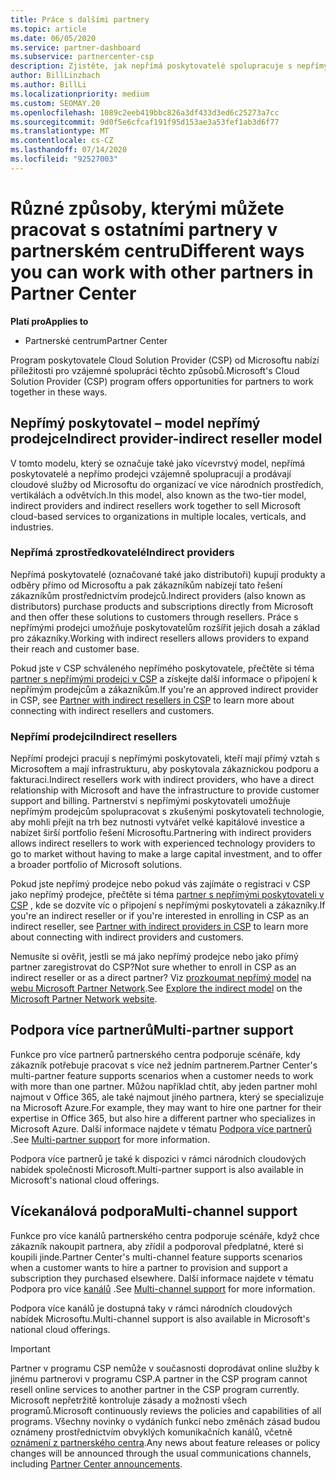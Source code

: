 ```yaml
---
title: Práce s dalšími partnery
ms.topic: article
ms.date: 06/05/2020
ms.service: partner-dashboard
ms.subservice: partnercenter-csp
description: Zjistěte, jak nepřímá poskytovatelé spolupracuje s nepřímými prodejci v programu Cloud Solution Provider (CSP) a určete, která role je pro vás nejvhodnější.
author: BillLinzbach
ms.author: BillLi
ms.localizationpriority: medium
ms.custom: SEOMAY.20
ms.openlocfilehash: 1089c2eeb419bbc826a3df433d3ed6c25273a7cc
ms.sourcegitcommit: 9d0f5e6cfcaf191f95d153ae3a53fef1ab3d6f77
ms.translationtype: MT
ms.contentlocale: cs-CZ
ms.lasthandoff: 07/14/2020
ms.locfileid: "92527003"
---
```

# <a name="different-ways-you-can-work-with-other-partners-in-partner-center"></a><span data-ttu-id="213eb-103">Různé způsoby, kterými můžete pracovat s ostatními partnery v partnerském centru</span><span class="sxs-lookup"><span data-stu-id="213eb-103">Different ways you can work with other partners in Partner Center</span></span>

<span data-ttu-id="213eb-104">**Platí pro**</span><span class="sxs-lookup"><span data-stu-id="213eb-104">**Applies to**</span></span>

- <span data-ttu-id="213eb-105">Partnerské centrum</span><span class="sxs-lookup"><span data-stu-id="213eb-105">Partner Center</span></span>

<span data-ttu-id="213eb-106">Program poskytovatele Cloud Solution Provider (CSP) od Microsoftu nabízí příležitosti pro vzájemné spolupráci těchto způsobů.</span><span class="sxs-lookup"><span data-stu-id="213eb-106">Microsoft's Cloud Solution Provider (CSP) program offers opportunities for partners to work together in these ways.</span></span>

## <a name="indirect-provider-indirect-reseller-model"></a><span data-ttu-id="213eb-107">Nepřímý poskytovatel – model nepřímý prodejce</span><span class="sxs-lookup"><span data-stu-id="213eb-107">Indirect provider-indirect reseller model</span></span>

<span data-ttu-id="213eb-108">V tomto modelu, který se označuje také jako vícevrstvý model, nepřímá poskytovatelé a nepřímo prodejci vzájemně spolupracují a prodávají cloudové služby od Microsoftu do organizací ve více národních prostředích, vertikálách a odvětvích.</span><span class="sxs-lookup"><span data-stu-id="213eb-108">In this model, also known as the two-tier model, indirect providers and indirect resellers work together to sell Microsoft cloud-based services to organizations in multiple locales, verticals, and industries.</span></span> 

### <a name="indirect-providers"></a><span data-ttu-id="213eb-109">Nepřímá zprostředkovatelé</span><span class="sxs-lookup"><span data-stu-id="213eb-109">Indirect providers</span></span>

<span data-ttu-id="213eb-110">Nepřímá poskytovatelé (označované také jako distributoři) kupují produkty a odběry přímo od Microsoftu a pak zákazníkům nabízejí tato řešení zákazníkům prostřednictvím prodejců.</span><span class="sxs-lookup"><span data-stu-id="213eb-110">Indirect providers (also known as distributors) purchase products and subscriptions directly from Microsoft and then offer these solutions to customers through resellers.</span></span> <span data-ttu-id="213eb-111">Práce s nepřímými prodejci umožňuje poskytovatelům rozšířit jejich dosah a základ pro zákazníky.</span><span class="sxs-lookup"><span data-stu-id="213eb-111">Working with indirect resellers allows providers to expand their reach and customer base.</span></span> 

<span data-ttu-id="213eb-112">Pokud jste v CSP schváleného nepřímého poskytovatele, přečtěte si téma [partner s nepřímými prodejci v CSP](indirect-provider-tasks-in-partner-center.md) a získejte další informace o připojení k nepřímým prodejcům a zákazníkům.</span><span class="sxs-lookup"><span data-stu-id="213eb-112">If you're an approved indirect provider in CSP, see [Partner with indirect resellers in CSP](indirect-provider-tasks-in-partner-center.md) to learn more about connecting with indirect resellers and customers.</span></span> 

### <a name="indirect-resellers"></a><span data-ttu-id="213eb-113">Nepřímí prodejci</span><span class="sxs-lookup"><span data-stu-id="213eb-113">Indirect resellers</span></span>

<span data-ttu-id="213eb-114">Nepřímí prodejci pracují s nepřímými poskytovateli, kteří mají přímý vztah s Microsoftem a mají infrastrukturu, aby poskytovala zákaznickou podporu a fakturaci.</span><span class="sxs-lookup"><span data-stu-id="213eb-114">Indirect resellers work with indirect providers, who have a direct relationship with Microsoft and have the infrastructure to provide customer support and billing.</span></span> <span data-ttu-id="213eb-115">Partnerství s nepřímými poskytovateli umožňuje nepřímým prodejcům spolupracovat s zkušenými poskytovateli technologie, aby mohli přejít na trh bez nutnosti vytvářet velké kapitálové investice a nabízet širší portfolio řešení Microsoftu.</span><span class="sxs-lookup"><span data-stu-id="213eb-115">Partnering with indirect providers allows indirect resellers to work with experienced technology providers to go to market without having to make a large capital investment, and to offer a broader portfolio of Microsoft solutions.</span></span> 

<span data-ttu-id="213eb-116">Pokud jste nepřímý prodejce nebo pokud vás zajímáte o registraci v CSP jako nepřímý prodejce, přečtěte si téma [partner s nepřímými poskytovateli v CSP](indirect-reseller-tasks-in-partner-center.md) , kde se dozvíte víc o připojení s nepřímými poskytovateli a zákazníky.</span><span class="sxs-lookup"><span data-stu-id="213eb-116">If you're an indirect reseller or if you're interested in enrolling in CSP as an indirect reseller, see [Partner with indirect providers in CSP](indirect-reseller-tasks-in-partner-center.md) to learn more about connecting with indirect providers and customers.</span></span>

<span data-ttu-id="213eb-117">Nemusíte si ověřit, jestli se má jako nepřímý prodejce nebo jako přímý partner zaregistrovat do CSP?</span><span class="sxs-lookup"><span data-stu-id="213eb-117">Not sure whether to enroll in CSP as an indirect reseller or as a direct partner?</span></span> <span data-ttu-id="213eb-118">Viz [prozkoumat nepřímý model](https://partner.microsoft.com/cloud-solution-provider/indirect) na [webu Microsoft Partner Network](https://partner.microsoft.com).</span><span class="sxs-lookup"><span data-stu-id="213eb-118">See [Explore the indirect model](https://partner.microsoft.com/cloud-solution-provider/indirect) on the [Microsoft Partner Network website](https://partner.microsoft.com).</span></span>   

## <a name="multi-partner-support"></a><span data-ttu-id="213eb-119">Podpora více partnerů</span><span class="sxs-lookup"><span data-stu-id="213eb-119">Multi-partner support</span></span>

<span data-ttu-id="213eb-120">Funkce pro více partnerů partnerského centra podporuje scénáře, kdy zákazník potřebuje pracovat s více než jedním partnerem.</span><span class="sxs-lookup"><span data-stu-id="213eb-120">Partner Center's multi-partner feature supports scenarios when a customer needs to work with more than one partner.</span></span> <span data-ttu-id="213eb-121">Můžou například chtít, aby jeden partner mohl najmout v Office 365, ale také najmout jiného partnera, který se specializuje na Microsoft Azure.</span><span class="sxs-lookup"><span data-stu-id="213eb-121">For example, they may want to hire one partner for their expertise in Office 365, but also hire a different partner who specializes in Microsoft Azure.</span></span> <span data-ttu-id="213eb-122">Další informace najdete v tématu [Podpora více partnerů](multipartner.md) .</span><span class="sxs-lookup"><span data-stu-id="213eb-122">See [Multi-partner support](multipartner.md) for more information.</span></span>

<span data-ttu-id="213eb-123">Podpora více partnerů je také k dispozici v rámci národních cloudových nabídek společnosti Microsoft.</span><span class="sxs-lookup"><span data-stu-id="213eb-123">Multi-partner support is also available in Microsoft's national cloud offerings.</span></span> 

## <a name="multi-channel-support"></a><span data-ttu-id="213eb-124">Vícekanálová podpora</span><span class="sxs-lookup"><span data-stu-id="213eb-124">Multi-channel support</span></span>

<span data-ttu-id="213eb-125">Funkce pro více kanálů partnerského centra podporuje scénáře, když chce zákazník nakoupit partnera, aby zřídil a podporoval předplatné, které si koupili jinde.</span><span class="sxs-lookup"><span data-stu-id="213eb-125">Partner Center's multi-channel feature supports scenarios when a customer wants to hire a partner to provision and support a subscription they purchased elsewhere.</span></span> <span data-ttu-id="213eb-126">Další informace najdete v tématu Podpora pro více [kanálů](multichannel.md) .</span><span class="sxs-lookup"><span data-stu-id="213eb-126">See [Multi-channel support](multichannel.md) for more information.</span></span>

<span data-ttu-id="213eb-127">Podpora více kanálů je dostupná taky v rámci národních cloudových nabídek Microsoftu.</span><span class="sxs-lookup"><span data-stu-id="213eb-127">Multi-channel support is also available in Microsoft's national cloud offerings.</span></span>

> [!IMPORTANT]  
> <span data-ttu-id="213eb-128">Partner v programu CSP nemůže v současnosti doprodávat online služby k jinému partnerovi v programu CSP.</span><span class="sxs-lookup"><span data-stu-id="213eb-128">A partner in the CSP program cannot resell online services to another partner in the CSP program currently.</span></span> <span data-ttu-id="213eb-129">Microsoft nepřetržitě kontroluje zásady a možnosti všech programů.</span><span class="sxs-lookup"><span data-stu-id="213eb-129">Microsoft continuously reviews the policies and capabilities of all programs.</span></span> <span data-ttu-id="213eb-130">Všechny novinky o vydáních funkcí nebo změnách zásad budou oznámeny prostřednictvím obvyklých komunikačních kanálů, včetně [oznámení z partnerského centra](announcements/index.md).</span><span class="sxs-lookup"><span data-stu-id="213eb-130">Any news about feature releases or policy changes will be announced through the usual communications channels, including [Partner Center announcements](announcements/index.md).</span></span>
